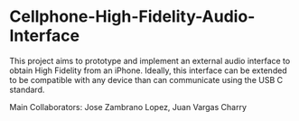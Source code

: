 # Cellphone-High-Fidelity-Audio-Interface
This project aims to prototype and implement an external audio interface to obtain High Fidelity from an iPhone. Ideally, this interface can be extended to be compatible with any device than can communicate using the USB C standard.

Main Collaborators:
Jose Zambrano Lopez,
Juan Vargas Charry
